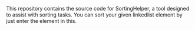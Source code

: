 This repository contains the source code for SortingHelper, a tool designed to assist with sorting tasks. You can sort your given linkedlist element by just enter the element in this.
